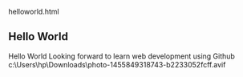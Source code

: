 helloworld.html
<h2>Hello World</h2>
<!DOCTYPE html>
<html lang="en">
<head> 
    Hello World
    <meta charset="UTF-8">
    <meta name="viewport" content="width=device-width, initial-scale=1.0">
    <title>Hello World</title>
</head>
<body>
    Looking forward to learn web development using Github
    <picture>c:\Users\hp\Downloads\photo-1455849318743-b2233052fcff.avif</picture>
</body>
</html>
